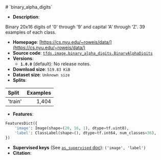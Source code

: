 <div itemscope itemtype="http://schema.org/Dataset">
  <div itemscope itemprop="includedInDataCatalog" itemtype="http://schema.org/DataCatalog">
    <meta itemprop="name" content="TensorFlow Datasets" />
  </div>
  <meta itemprop="name" content="binary_alpha_digits" />
  <meta itemprop="description" content="Binary 20x16 digits of &#x27;0&#x27; through &#x27;9&#x27; and capital &#x27;A&#x27; through &#x27;Z&#x27;. 39 examples of each class.&#10;&#10;To use this dataset:&#10;&#10;```python&#10;import tensorflow_datasets as tfds&#10;&#10;ds = tfds.load(&#x27;binary_alpha_digits&#x27;, split=&#x27;train&#x27;)&#10;for ex in ds.take(4):&#10;  print(ex)&#10;```&#10;&#10;See [the guide](https://www.tensorflow.org/datasets/overview) for more&#10;informations on [tensorflow_datasets](https://www.tensorflow.org/datasets).&#10;&#10;" />
  <meta itemprop="url" content="https://www.tensorflow.org/datasets/catalog/binary_alpha_digits" />
  <meta itemprop="sameAs" content="https://cs.nyu.edu/~roweis/data/" />
  <meta itemprop="citation" content="&#10;" />
</div>
# `binary_alpha_digits`

*   **Description**:

Binary 20x16 digits of '0' through '9' and capital 'A' through 'Z'. 39 examples
of each class.

*   **Homepage**:
    [https://cs.nyu.edu/~roweis/data/](https://cs.nyu.edu/~roweis/data/)
*   **Source code**:
    [`tfds.image.binary_alpha_digits.BinaryAlphaDigits`](https://github.com/tensorflow/datasets/tree/master/tensorflow_datasets/image/binary_alpha_digits.py)
*   **Versions**:
    *   **`1.0.0`** (default): No release notes.
*   **Download size**: `519.83 KiB`
*   **Dataset size**: `Unknown size`
*   **Splits**:

Split   | Examples
:------ | -------:
'train' | 1,404

*   **Features**:

```python
FeaturesDict({
    'image': Image(shape=(20, 16, 1), dtype=tf.uint8),
    'label': ClassLabel(shape=(), dtype=tf.int64, num_classes=36),
})
```

*   **Supervised keys** (See
    [`as_supervised` doc](https://www.tensorflow.org/datasets/api_docs/python/tfds/load)):
    `('image', 'label')`
*   **Citation**:

```

```
